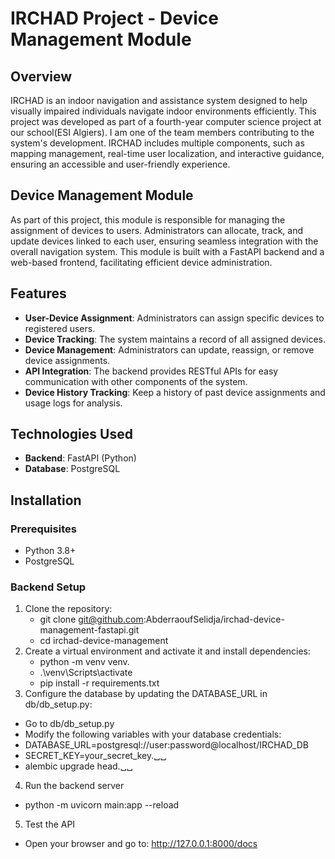 # IRCHAD Project - Device Management Module  

## Overview  
IRCHAD is an indoor navigation and assistance system designed to help visually impaired individuals navigate indoor environments efficiently. This project was developed as part of a fourth-year computer science project at our school(ESI Algiers). I am one of the team members contributing to the system's development. IRCHAD includes multiple components, such as mapping management, real-time user localization, and interactive guidance, ensuring an accessible and user-friendly experience.  

## Device Management Module  
As part of this project, this module is responsible for managing the assignment of devices to users. Administrators can allocate, track, and update devices linked to each user, ensuring seamless integration with the overall navigation system. This module is built with a FastAPI backend and a web-based frontend, facilitating efficient device administration.  

## Features  
- **User-Device Assignment**: Administrators can assign specific devices to registered users.  
- **Device Tracking**: The system maintains a record of all assigned devices.  
- **Device Management**: Administrators can update, reassign, or remove device assignments.  
- **API Integration**: The backend provides RESTful APIs for easy communication with other components of the system.  
- **Device History Tracking**: Keep a history of past device assignments and usage logs for analysis.

## Technologies Used  
- **Backend**: FastAPI (Python)  
- **Database**: PostgreSQL  

## Installation  

### Prerequisites  
- Python 3.8+  
- PostgreSQL  
### Backend Setup  
1. Clone the repository:  
   - git clone git@github.com:AbderraoufSelidja/irchad-device-management-fastapi.git
   - cd irchad-device-management
2. Create a virtual environment and activate it and install dependencies:
   - python -m venv venv.
   - .\venv\Scripts\activate
   - pip install -r requirements.txt
3. Configure the database by updating the DATABASE_URL in db/db_setup.py:
  - Go to db/db_setup.py
  - Modify the following variables with your database credentials:
   - DATABASE_URL=postgresql://user:password@localhost/IRCHAD_DB
   - SECRET_KEY=your_secret_key.␣␣
   - alembic upgrade head.␣␣
4. Run the backend server
  - python -m uvicorn main:app --reload
5. Test the API
  - Open your browser and go to: http://127.0.0.1:8000/docs
